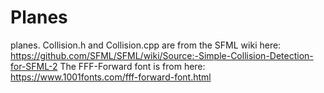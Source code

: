 # Planes
planes.
Collision.h and Collision.cpp are from the SFML wiki here: https://github.com/SFML/SFML/wiki/Source:-Simple-Collision-Detection-for-SFML-2
The FFF-Forward font is from here: https://www.1001fonts.com/fff-forward-font.html
